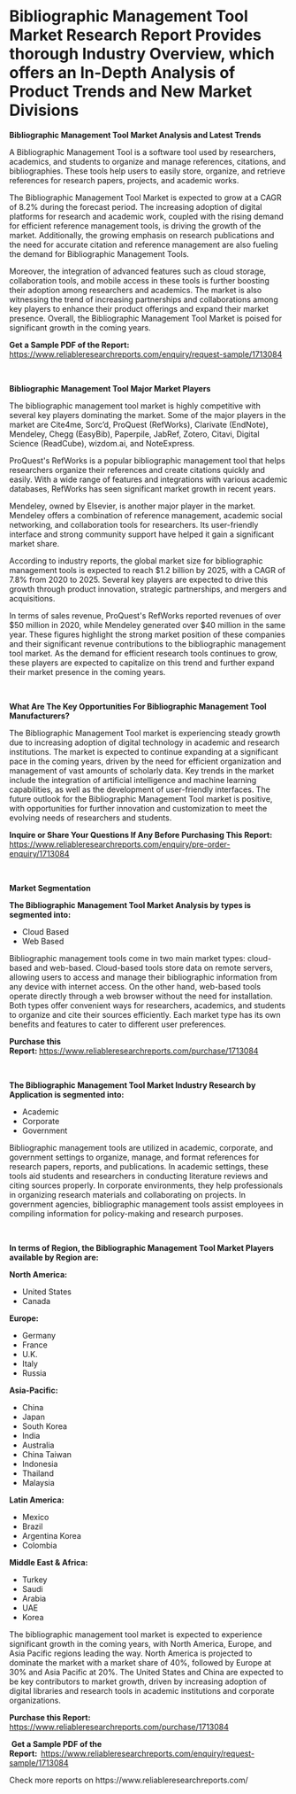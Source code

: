 <p><h1>Bibliographic Management Tool Market Research Report Provides thorough Industry Overview, which offers an In-Depth Analysis of Product Trends and New Market Divisions</h1></p><p><strong>Bibliographic Management Tool Market Analysis and Latest Trends</strong></p>
<p><p>A Bibliographic Management Tool is a software tool used by researchers, academics, and students to organize and manage references, citations, and bibliographies. These tools help users to easily store, organize, and retrieve references for research papers, projects, and academic works.</p><p>The Bibliographic Management Tool Market is expected to grow at a CAGR of 8.2% during the forecast period. The increasing adoption of digital platforms for research and academic work, coupled with the rising demand for efficient reference management tools, is driving the growth of the market. Additionally, the growing emphasis on research publications and the need for accurate citation and reference management are also fueling the demand for Bibliographic Management Tools.</p><p>Moreover, the integration of advanced features such as cloud storage, collaboration tools, and mobile access in these tools is further boosting their adoption among researchers and academics. The market is also witnessing the trend of increasing partnerships and collaborations among key players to enhance their product offerings and expand their market presence. Overall, the Bibliographic Management Tool Market is poised for significant growth in the coming years.</p></p>
<p><strong>Get a Sample PDF of the Report:&nbsp;</strong> <a href="https://www.reliableresearchreports.com/enquiry/request-sample/1713084">https://www.reliableresearchreports.com/enquiry/request-sample/1713084</a></p>
<p>&nbsp;</p>
<p><strong>Bibliographic Management Tool Major Market Players</strong></p>
<p><p>The bibliographic management tool market is highly competitive with several key players dominating the market. Some of the major players in the market are Cite4me, Sorc’d, ProQuest (RefWorks), Clarivate (EndNote), Mendeley, Chegg (EasyBib), Paperpile, JabRef, Zotero, Citavi, Digital Science (ReadCube), wizdom.ai, and NoteExpress.</p><p>ProQuest's RefWorks is a popular bibliographic management tool that helps researchers organize their references and create citations quickly and easily. With a wide range of features and integrations with various academic databases, RefWorks has seen significant market growth in recent years.</p><p>Mendeley, owned by Elsevier, is another major player in the market. Mendeley offers a combination of reference management, academic social networking, and collaboration tools for researchers. Its user-friendly interface and strong community support have helped it gain a significant market share.</p><p>According to industry reports, the global market size for bibliographic management tools is expected to reach $1.2 billion by 2025, with a CAGR of 7.8% from 2020 to 2025. Several key players are expected to drive this growth through product innovation, strategic partnerships, and mergers and acquisitions.</p><p>In terms of sales revenue, ProQuest's RefWorks reported revenues of over $50 million in 2020, while Mendeley generated over $40 million in the same year. These figures highlight the strong market position of these companies and their significant revenue contributions to the bibliographic management tool market. As the demand for efficient research tools continues to grow, these players are expected to capitalize on this trend and further expand their market presence in the coming years.</p></p>
<p>&nbsp;</p>
<p><strong>What Are The Key Opportunities For Bibliographic Management Tool Manufacturers?</strong></p>
<p><p>The Bibliographic Management Tool market is experiencing steady growth due to increasing adoption of digital technology in academic and research institutions. The market is expected to continue expanding at a significant pace in the coming years, driven by the need for efficient organization and management of vast amounts of scholarly data. Key trends in the market include the integration of artificial intelligence and machine learning capabilities, as well as the development of user-friendly interfaces. The future outlook for the Bibliographic Management Tool market is positive, with opportunities for further innovation and customization to meet the evolving needs of researchers and students.</p></p>
<p><strong>Inquire or Share Your Questions If Any Before Purchasing This Report:</strong> <a href="https://www.reliableresearchreports.com/enquiry/pre-order-enquiry/1713084">https://www.reliableresearchreports.com/enquiry/pre-order-enquiry/1713084</a></p>
<p>&nbsp;</p>
<p><strong>Market Segmentation</strong></p>
<p><strong>The Bibliographic Management Tool Market Analysis by types is segmented into:</strong></p>
<p><ul><li>Cloud Based</li><li>Web Based</li></ul></p>
<p><p>Bibliographic management tools come in two main market types: cloud-based and web-based. Cloud-based tools store data on remote servers, allowing users to access and manage their bibliographic information from any device with internet access. On the other hand, web-based tools operate directly through a web browser without the need for installation. Both types offer convenient ways for researchers, academics, and students to organize and cite their sources efficiently. Each market type has its own benefits and features to cater to different user preferences.</p></p>
<p><strong>Purchase this Report:&nbsp;</strong><a href="https://www.reliableresearchreports.com/purchase/1713084">https://www.reliableresearchreports.com/purchase/1713084</a></p>
<p>&nbsp;</p>
<p><strong>The Bibliographic Management Tool Market Industry Research by Application is segmented into:</strong></p>
<p><ul><li>Academic</li><li>Corporate</li><li>Government</li></ul></p>
<p><p>Bibliographic management tools are utilized in academic, corporate, and government settings to organize, manage, and format references for research papers, reports, and publications. In academic settings, these tools aid students and researchers in conducting literature reviews and citing sources properly. In corporate environments, they help professionals in organizing research materials and collaborating on projects. In government agencies, bibliographic management tools assist employees in compiling information for policy-making and research purposes.</p></p>
<p>&nbsp;</p>
<p><strong>In terms of Region, the Bibliographic Management Tool Market Players available by Region are:</strong></p>
<p>
    <p> <strong> North America: </strong>
        <ul>
            <li>United States</li>
            <li>Canada</li>
        </ul>
        </p> 
    <p> <strong> Europe: </strong>
        <ul>
            <li>Germany</li>
            <li>France</li>
            <li>U.K.</li>
            <li>Italy</li>
            <li>Russia</li>
        </ul>
        </p> 
    <p> <strong> Asia-Pacific: </strong>
        <ul>
            <li>China</li>
            <li>Japan</li>
            <li>South Korea</li>
            <li>India</li>
            <li>Australia</li>
            <li>China Taiwan</li>
            <li>Indonesia</li>
            <li>Thailand</li>
            <li>Malaysia</li>
        </ul>
        </p> 
    <p> <strong> Latin America: </strong>
        <ul>
            <li>Mexico</li>
            <li>Brazil</li>
            <li>Argentina Korea</li>
            <li>Colombia</li>
        </ul>
        </p> 
    <p> <strong> Middle East & Africa: </strong>
        <ul>
            <li>Turkey</li>
            <li>Saudi</li>
            <li>Arabia</li>
            <li>UAE</li>
            <li>Korea</li>
        </ul>
    </p>
    </p>
<p><p>The bibliographic management tool market is expected to experience significant growth in the coming years, with North America, Europe, and Asia Pacific regions leading the way. North America is projected to dominate the market with a market share of 40%, followed by Europe at 30% and Asia Pacific at 20%. The United States and China are expected to be key contributors to market growth, driven by increasing adoption of digital libraries and research tools in academic institutions and corporate organizations.</p></p>
<p><strong>Purchase this Report: </strong><a href="https://www.reliableresearchreports.com/purchase/1713084">https://www.reliableresearchreports.com/purchase/1713084</a></p>
<p>&nbsp;<strong>Get a Sample PDF of the Report:&nbsp;&nbsp;</strong><a href="https://www.reliableresearchreports.com/enquiry/request-sample/1713084">https://www.reliableresearchreports.com/enquiry/request-sample/1713084</a></p>
<p><strong></strong></p>
<p>Check more reports on https://www.reliableresearchreports.com/</p>